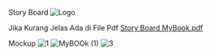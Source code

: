 Story Board
![Logo](https://github.com/user-attachments/assets/25484795-48b5-48ac-a078-7cba80ab23ef)

Jika Kurang Jelas Ada di File Pdf
[Story Board MyBook.pdf](https://github.com/user-attachments/files/19923068/Story.Board.MyBook.pdf)

Mockup
![1](https://github.com/user-attachments/assets/4380f7f4-3555-4a02-aba3-8fdd67a36657)
![MyBOOk (1)](https://github.com/user-attachments/assets/f7a167f8-f117-4fc0-b6d2-5cc5398c43a5)
![3](https://github.com/user-attachments/assets/d5a44ab6-9ddf-4f1e-b8bd-5c3fb2b85f1c)
